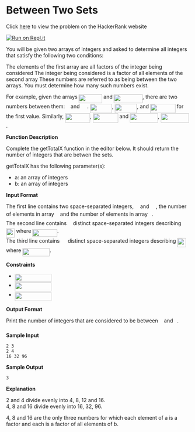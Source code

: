 # Between Two Sets

Click [here](https://www.hackerrank.com/challenges/between-two-sets/problem) to view the problem on the HackerRank website

[![Run on Repl.it](https://repl.it/badge/github/hamza-mughees/Between-Two-Sets)](https://repl.it/github/hamza-mughees/Between-Two-Sets)

You will be given two arrays of integers and asked to determine all integers that satisfy the following two conditions:

The elements of the first array are all factors of the integer being considered
The integer being considered is a factor of all elements of the second array
These numbers are referred to as being between the two arrays. You must determine how many such numbers exist.

For example, given the arrays <img src="/tex/3cca52437305e66f9fe3cddbb821c0e0.svg?invert_in_darkmode&sanitize=true" align=middle width=63.48353384999998pt height=24.65753399999998pt/> and <img src="/tex/c9e3b7291098113cec447f888677796f.svg?invert_in_darkmode&sanitize=true" align=middle width=78.2875962pt height=24.65753399999998pt/>, there are two numbers between them: <img src="/tex/327c36301dc71617dc7032f8ce30b236.svg?invert_in_darkmode&sanitize=true" align=middle width=8.219209349999991pt height=21.18721440000001pt/> and <img src="/tex/d0b46deac7c0bf4f6285cbeb41067c88.svg?invert_in_darkmode&sanitize=true" align=middle width=16.438418699999993pt height=21.18721440000001pt/>. <img src="/tex/e061de791c9027d0966038df50aca402.svg?invert_in_darkmode&sanitize=true" align=middle width=60.273930749999984pt height=24.65753399999998pt/>, <img src="/tex/4f6769e1d2ac0c2908fd3e4e0699a88a.svg?invert_in_darkmode&sanitize=true" align=middle width=60.273930749999984pt height=24.65753399999998pt/>,  and <img src="/tex/fbe5eae93782b22dd163c698c857c15c.svg?invert_in_darkmode&sanitize=true" align=middle width=68.49314009999999pt height=24.65753399999998pt/> for the first value. Similarly, <img src="/tex/233ac0741f3d1bd690cb52b9578fa9a4.svg?invert_in_darkmode&sanitize=true" align=middle width=68.49314009999999pt height=24.65753399999998pt/>, <img src="/tex/a2ece1e3a8ae21655b0bd990d7b3298a.svg?invert_in_darkmode&sanitize=true" align=middle width=68.49314009999999pt height=24.65753399999998pt/> and <img src="/tex/ac4930f4024e9a2da53954bf2459042a.svg?invert_in_darkmode&sanitize=true" align=middle width=76.71234944999999pt height=24.65753399999998pt/>, <img src="/tex/e4817575598ff07ddedcbbe43835874a.svg?invert_in_darkmode&sanitize=true" align=middle width=76.71234944999999pt height=24.65753399999998pt/>.

**Function Description**

Complete the getTotalX function in the editor below. It should return the number of integers that are betwen the sets.

getTotalX has the following parameter(s):

- a: an array of integers
- b: an array of integers

**Input Format**

The first line contains two space-separated integers, <img src="/tex/55a049b8f161ae7cfeb0197d75aff967.svg?invert_in_darkmode&sanitize=true" align=middle width=9.86687624999999pt height=14.15524440000002pt/> and <img src="/tex/0e51a2dede42189d77627c4d742822c3.svg?invert_in_darkmode&sanitize=true" align=middle width=14.433101099999991pt height=14.15524440000002pt/>, the number of elements in array <img src="/tex/44bc9d542a92714cac84e01cbbb7fd61.svg?invert_in_darkmode&sanitize=true" align=middle width=8.68915409999999pt height=14.15524440000002pt/> and the number of elements in array <img src="/tex/4bdc8d9bcfb35e1c9bfb51fc69687dfc.svg?invert_in_darkmode&sanitize=true" align=middle width=7.054796099999991pt height=22.831056599999986pt/>.  
The second line contains <img src="/tex/55a049b8f161ae7cfeb0197d75aff967.svg?invert_in_darkmode&sanitize=true" align=middle width=9.86687624999999pt height=14.15524440000002pt/> distinct space-separated integers describing <img src="/tex/d6d0390c8972c686de739378984c0d2b.svg?invert_in_darkmode&sanitize=true" align=middle width=23.484827849999988pt height=24.65753399999998pt/> where <img src="/tex/47b09516931ac5804a75178523b31909.svg?invert_in_darkmode&sanitize=true" align=middle width=67.58457419999999pt height=21.68300969999999pt/>.  
The third line contains <img src="/tex/0e51a2dede42189d77627c4d742822c3.svg?invert_in_darkmode&sanitize=true" align=middle width=14.433101099999991pt height=14.15524440000002pt/> distinct space-separated integers describing <img src="/tex/add7a2956b2d9b4a3e6036218d87c35b.svg?invert_in_darkmode&sanitize=true" align=middle width=23.89766279999999pt height=24.65753399999998pt/> where <img src="/tex/d67e4fe1478b8f5bd86c2636c4326b45.svg?invert_in_darkmode&sanitize=true" align=middle width=74.1979887pt height=21.68300969999999pt/>.

**Constraints**

- <img src="/tex/2ed72e3604250fe22a374d89d04c1426.svg?invert_in_darkmode&sanitize=true" align=middle width=100.09874984999999pt height=21.18721440000001pt/>
- <img src="/tex/1302eb56258f5cb715c8d0ba6052a2d0.svg?invert_in_darkmode&sanitize=true" align=middle width=100.19692649999999pt height=24.65753399999998pt/>
- <img src="/tex/00f8b7d4db3788384d0ec1cf4394d972.svg?invert_in_darkmode&sanitize=true" align=middle width=100.60976145pt height=24.65753399999998pt/>

**Output Format**

Print the number of integers that are considered to be between <img src="/tex/44bc9d542a92714cac84e01cbbb7fd61.svg?invert_in_darkmode&sanitize=true" align=middle width=8.68915409999999pt height=14.15524440000002pt/> and <img src="/tex/4bdc8d9bcfb35e1c9bfb51fc69687dfc.svg?invert_in_darkmode&sanitize=true" align=middle width=7.054796099999991pt height=22.831056599999986pt/>.

**Sample Input**
```
2 3
2 4
16 32 96
```

**Sample Output**
```
3
```

**Explanation**

2 and 4 divide evenly into 4, 8, 12 and 16.  
4, 8 and 16 divide evenly into 16, 32, 96.

4, 8 and 16 are the only three numbers for which each element of a is a factor and each is a factor of all elements of b.
